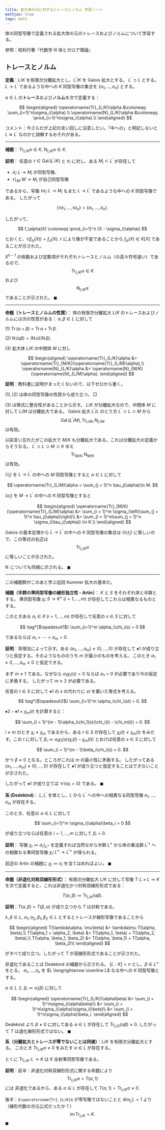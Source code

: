 ```yaml
---
title: 拡大体の元に対するトレースとノルム 学習ノート
mathjax: true
tags: math
---
```


体の同型写像で定義される拡大体の元のトレースおよびノルムについて学習する。

参照：桂利行著『代数学 III 体とガロア理論』

## トレースとノルム

**定義**：$L/K$ を有限次分離拡大とし、$L^{\prime}/K$ を Galois 拡大とする。
$L^{\prime} \supset L$ とする。
$L \longrightarrow L^{\prime}$ であるような中への $K$ 同型写像の集合を
$\lbrace \sigma_1, \dotsc, \sigma_n\rbrace$
とする。

$\alpha \in L$ の**トレース**および**ノルム**を次で定義する：

$$
\begin{aligned}
\operatorname{Tr}_{L/K}\alpha &\coloneqq \sum_{i=1}^n\sigma_i(\alpha).\\
\operatorname{N}_{L/K}\alpha &\coloneqq \prod_{i=1}^n\sigma_i(\alpha).\\
\end{aligned}
$$

コメント：今さらだが上記の言い回しに注意したい。「中への」と明記しないと $L \cong L^{\prime}$ なのかと誤解するおそれがある。

----

**補題**：
$\operatorname{Tr} _ {L/K}\alpha \in K,$
$\operatorname{N} _ {L/K}\alpha \in K.$

**証明**：
任意の $\tau \in \operatorname{Gal}(L^{\prime}/K)$ と $\sigma_i$ に対し、ある $M_i \subset L^{\prime}$ が存在して

* $\sigma_i\colon L \longrightarrow M_i$ が同型写像、
* $\tau\mid_M\colon M \longrightarrow M_i$ が自己同型写像

であるから、写像 $\tau\sigma_i\colon L \longrightarrow M_i$ もまた
$L \longrightarrow L^{\prime}$ であるような中への $K$ 同型写像である。
したがって

$$
\{ \tau\sigma_1, \dotsc, \tau\sigma_n \} = \{ \sigma_1, \dotsc, \sigma_n\}.
$$

したがって、

$$
f_\alpha(X) \coloneqq \prod_{i=1}^n (X - \sigma_i(\alpha))
$$

とおくと、$\tau(f_\alpha(X)) = f_\alpha(X).$
$\tau$ により像が不変であることから $f_\alpha(X) \in K[X]$ であることが示された。

$X^{n - 1}$ の係数および定数項がそれぞれトレースとノルム（の高々符号違い）であるので、
$$\operatorname{Tr}_{L/K}\alpha \in K$$ および
$$\operatorname{N}_{L/K}\alpha$$ であることが示された。
$\blacksquare$

----

**命題（トレースとノルムの性質）**：
体の有限次分離拡大 $L/K$ のトレースおよびノルムには次の性質がある：
$\alpha, \beta \in L$ に対して

$(1)$ $\operatorname{Tr}(\alpha + \beta) = \operatorname{Tr}\alpha + \operatorname{Tr}\beta.$

$(2)$ $\operatorname{N}(\alpha\beta) = (\operatorname{N}\alpha)(\operatorname{N}\beta).$

$(3)$ 拡大体 $L/K$ の中間体 $M$ に対し

$$
\begin{aligned}
\operatorname{Tr}_{L/K}\alpha &= \operatorname{Tr}_{M/K}(\operatorname{Tr}_{L/M}\alpha),\\
\operatorname{N}_{L/K}\alpha &= \operatorname{N}_{M/K}(\operatorname{N}_{L/M}\alpha).
\end{aligned}
$$

**証明**：教科書に証明がまったくないので、以下ゼロから書く。

$(1), (2)$ は体の同型写像の性質から成り立つ。
$\Box$

$(3)$ は等式に整合性があることから示す。
$L/K$ が分離拡大なので、中間体 $M$ に対して $L/M$ は分離拡大である。
Galois 拡大 $L^{\prime}/L$ のとり方 $L^{\prime} \supset L \supset M$ から
$$\operatorname{Gal}(L^{\prime}/M), \operatorname{Tr}_{L/M}, \operatorname{N}_{L/M}$$ は有効。

以前言い忘れたがこの拡大で $M/K$ も分離拡大である。これは分離拡大の定義からそうなる。
$L^{\prime} \supset L \supset M \supset K$ ゆえ
$$\operatorname{Tr}_{M/K}, \operatorname{N}_{M/K}$$ は有効。

$\lbrace \tau_j \rbrace$ を $L \longrightarrow L^{\prime}$ の中への $M$ 同型写像とすると
$\alpha \in L$ に対して

$$
\operatorname{Tr}_{L/M}\alpha = \sum_{j = 1}^n \tau_j(\alpha)\in M.
$$

$\lbrace \sigma_i \rbrace$ を $M \longrightarrow L^{\prime}$ の中への $K$ 同型写像とすると

$$
\begin{aligned}
\operatorname{Tr}_{M/K}(\operatorname{Tr}_{L/M}\alpha)
&= \sum_{i = 1}^m \sigma_i\left(\sum_{j = 1}^n \tau_j(\alpha)\right)\\
&= \sum_{i = 1}^m\sum_{j = 1}^n \sigma_i(\tau_j(\alpha)) \in K.\\
\end{aligned}
$$

Galois の基本定理から $L \longrightarrow L^{\prime}$ の中への $K$ 同型写像の集合は
$\lbrace \sigma_i\tau_j \rbrace$ に等しいので、この等式の右辺は
$$\operatorname{Tr}_{L/K}\alpha$$ に等しいことが示された。

$\operatorname{N}$ についても同様に示される。
$\blacksquare$

----

この補題群がこのあと学ぶ巡回 Kummer 拡大の基本だ。

**補題（半群の準同型写像の線形独立性 - Artin）**：
$K$ と $S$ をそれぞれ体と半群とする。
準同型写像 $\chi_i\colon S \longrightarrow K^\times\;(i = 1, \dotsc, m)$ が存在してこれらは相異なるものとする。

このときある $\alpha_i \in K\;(i = 1, \dotsc, m)$ が存在して任意の $s \in S$ に対して

$$
\tag*{$\spadesuit1$}
\sum_{i=1}^m \alpha_i\chi_i(s) = 0
$$

であるならば $\alpha_1 = \dotsb = \alpha_m = 0.$

**証明**：背理法によって示す。ある $(\alpha_1, \dotsc, \alpha_m) \ne (0, \dotsc, 0)$
が存在して $\spadesuit1$ が成り立つと仮定する。そのようなもののうち $m$ が最小のものを考える。
このとき $\alpha_1 \ne 0, \dotsc, \alpha_m \ne 0$ と仮定できる。

まず $m \ne 1$ である。なぜなら $\alpha_1\chi_1(s) = 0$ ならば
$\alpha_1 = 0$ が必要であり今の仮定に矛盾する。
したがって $m \ge 2$ が必要である。

任意の $t \in S$ に対して $\spadesuit1$ の $s$ の代わりに $st$ を置いた等式を考える。

$$
\tag*{$\spadesuit2$}
\sum_{i=1}^m \alpha_i\chi_i(st) = 0.
$$

$\spadesuit2 - \spadesuit1 \times \chi_m(t)$ を計算すると：

$$
\sum_{i = 1}^{m - 1}\alpha_i\chi_1(s)(\chi_i(t) - \chi_m(t)) = 0.
$$

$i \ne m$ のとき $\chi_i \ne \chi_m$ であるから、ある $t \in S$ が存在して
$\chi_i(t) \ne \chi_m(t)$ をみたす。この $t$ に対して
$\beta_i \coloneqq \alpha_i\chi_1(s)(\chi_i(t) - \chi_m(t))$ とおけば任意の $s \in S$ に対して

$$
\sum_{i = 1}^{m - 1}\beta_i\chi_i(s) = 0.
$$

かつ $\beta \ne 0$ となる。ところがこれは $m$ の最小性に矛盾する。
したがってある $(\alpha_1, \dotsc, \alpha_m) \ne (0, \dotsc, 0)$
が存在して $\spadesuit1$ が成り立つと仮定することはできないことが示された。

したがって $\spadesuit1$ が成り立てば $\forall i(\alpha_i = 0)$ である。
$\blacksquare$

**系 (Dedekind)**：
$L, L^{\prime}$ を体とし、$L$ から $L^{\prime}$ への中への相異なる同型写像
$\sigma_1, \dotsc, \sigma_m$ が存在する。

このとき、任意の $\alpha \in L$ に対して

$$
\sum_{i=1}^m \sigma_i(\alpha)\beta_i = 0
$$

が成り立つならば任意の $i = 1, \dotsc, m$ に対して $\beta_i = 0.$

**証明**：
写像 $\chi_i \coloneqq \sigma_i\mid_{L^\times}$
を定義すれば当然ながら半群 $L^\times$ から体の乗法群 $L^{\prime}{}^\times$ への相異なる準同型写像
$\chi_i\colon L^\times \longrightarrow L^{\prime}{}^\times$ が得られる。

前述の Artin の補題に $\chi_i \coloneqq \sigma_i$ を当てはめればよい。
$\blacksquare$

----

**命題（非退化対称双線形形式）**：
有限次分離拡大 $L/K$ に対して写像 $T\colon L \times L \longrightarrow K$
を次で定義すると、これは非退化かつ対称双線形形式である：

$$
T(\alpha, \beta) \coloneqq \operatorname{Tr}_{L/K}(\alpha\beta).
$$

**証明**：$T(\alpha, \beta) = T(\beta, \alpha)$ が成り立つから $T$ は対称である。

$\lambda, \beta \in L$, $\alpha_1, \alpha_2, \beta_1, \beta_2 \in L$ とするとトレースが線形写像であることから

$$
\begin{aligned}
    T(\lambda\alpha, \mu\beta) &= \lambda\mu T(\alpha, \beta),\\
    T(\alpha_1 + \alpha_2, \beta) &= T(\alpha_1, \beta) + T(\alpha_2, \beta),\\
    T(\alpha, \beta_1, \beta_2) &= T(\alpha, \beta_1) + T(\alpha, \beta_2)\\
\end{aligned}
$$

がすべて成り立つ。したがって $T$ が双線形形式であることが示された。

非退化であることは Dedekind の補題から示される。
$[L : K] = n$ とし、$\beta \in L^\times$ をとる。
$\sigma_1, \dotsc, \sigma_n$ を $L \longrightarrow \overline L$ なる中への $K$ 同型写像とする。

$\alpha \in L$ と $\beta_i \coloneqq \sigma_i(\beta)$ に対して

$$
\begin{aligned}
\operatorname{Tr}_{L/K}(\alpha\beta)
&= \sum_{i = 1}^n\sigma_i(\alpha\beta)\\
&= \sum_{i = 1}^n\sigma_i(\alpha)\sigma_i(\beta)\\
&= \sum_{i = 1}^n\sigma_i(\alpha)\beta_i.
\end{aligned}
$$

Dedekind より $\beta \ne 0$ に対してある $\alpha \in L$ が存在して
$\operatorname{Tr}_{L/K}(\alpha\beta) \ne 0.$
したがって $T$ は退化線形形式ではない。
$\blacksquare$

**系（分離拡大とトレースが零でないことは同値）**：$L/K$ を有限次分離拡大とする。
このとき $\operatorname{Tr}_{L/K}\alpha \ne 0$ をみたす $\alpha \in L$ が存在する。

とくに $\operatorname{Tr}_{L/K}\colon L \longrightarrow K$ は $K$ 全射準同型写像である。

**証明**：前半：非退化対称双線形形式に関する命題により
$$\operatorname{Tr}_{L/K}\alpha = T(\alpha, 1)$$ には
非退化であるから、ある $\alpha \in L$ が存在して $T(\alpha, 1) = \operatorname{Tr}_{L/K}\alpha\ne 0.$

後半：`$\operatorname{Tr}_{L/K}$` が零写像ではないことと $\dim_LL = 1$
より（線形代数の次元公式だったか？）$$\operatorname{im}{\operatorname{Tr}_{L/K}} = K.$$
$\blacksquare$

